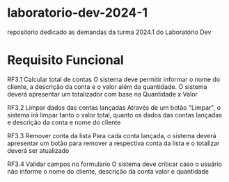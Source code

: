 # laboratorio-dev-2024-1
repositorio dedicado as demandas da turma 2024.1 do Laboratório Dev


# Requisito Funcional

RF3.1 Calcular total de contas
O sistema deve permitir informar o nome do cliente, a descrição da conta e o valor
além da quantidade. O sistema deverá apresentar um totalizador com base na Quantidade x Valor

RF3.2 Limpar dados das contas lançadas
Através de um botão "Limpar", o sistema irá limpar tanto o valor total, quanto
os dados das contas lançadas e descrição da conta e nome do cliente

RF3.3 Remover conta da lista
Para cada conta lançada, o sistema deverá apresentar um botão para remover a respectiva
conta da lista e o totalizar deverá ser atualizado

RF3.4 Validar campos no formulario
O sistema deve criticar caso o usuário não informe o nome do cliente, descrição da conta valor e quantidade

